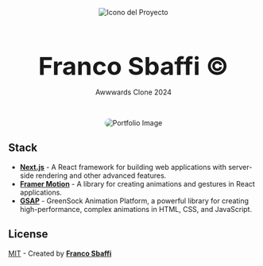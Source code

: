 <div align="center">
  
![Icono del Proyecto](https://github.com/FrancoSbaffi/Portfolio/assets/99909205/30fc803e-aabb-4af6-84e1-33fcf6e60ad8)

</div>

<h3 align="center" style="margin-bottom: 0; font-size: 50px;">
  Franco Sbaffi &copy;
</h3>

<p align="center">
  Awwwards Clone 2024
</p>
<br>
<div align="center">
  
<img src="https://github.com/FrancoSbaffi/LandingRebuild/assets/99909205/841479a4-8f4c-4248-8c6a-de819d95aa9a"
 alt="Portfolio Image" style="border-radius: 10px;">
  
</div>

## Stack

- [**Next.js**](https://nextjs.org/) - A React framework for building web applications with server-side rendering and other advanced features.
- [**Framer Motion**](https://www.framer.com/motion/) - A library for creating animations and gestures in React applications.
- [**GSAP**](https://greensock.com/gsap/) - GreenSock Animation Platform, a powerful library for creating high-performance, complex animations in HTML, CSS, and JavaScript.

##  License

[MIT](#) - Created by [**Franco Sbaffi**](https://www.linkedin.com/in/franco-sbaffi/)
